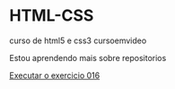 # HTML-CSS
 curso de html5 e css3 cursoemvideo

 Estou aprendendo mais sobre repositorios

<a href="://arthur0pereira.github.io/HTML-CSS/exercicios/ex016/cor01.html">Executar o exercicio 016 </a>